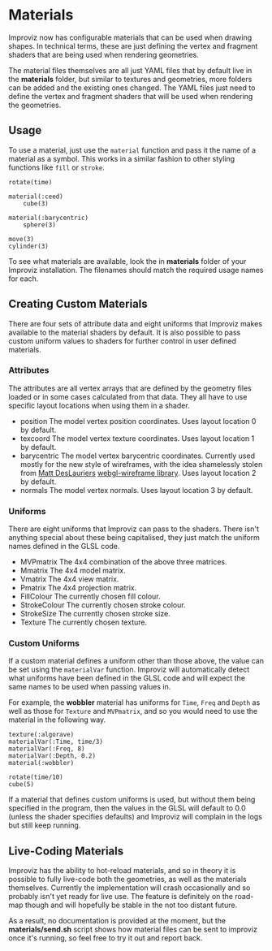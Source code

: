 # Materials

Improviz now has configurable materials that can be used when drawing shapes. In technical terms, these are just defining the vertex and fragment shaders that are being used when rendering geometries.

The material files themselves are all just YAML files that by default live in the __materials__ folder, but similar to textures and geometries, more folders can be added and the existing ones changed.
The YAML files just need to define the vertex and fragment shaders that will be used when rendering the geometries.

## Usage

To use a material, just use the `material` function and pass it the name of a material as a symbol. This works in a similar fashion to other styling functions like `fill` or `stroke`.

```
rotate(time)

material(:ceed)
	cube(3)

material(:barycentric)
	sphere(3)

move(3)
cylinder(3)
```

To see what materials are available, look the in __materials__ folder of your Improviz installation. The filenames should match the required usage names for each.

## Creating Custom Materials

There are four sets of attribute data and eight uniforms that Improviz makes available to the material shaders by default. It is also possible to pass custom uniform values to shaders for further control in user defined materials.

### Attributes

The attributes are all vertex arrays that are defined by the geometry files loaded or in some cases calculated from that data. They all have to use specific layout locations when using them in a shader.

* position
    The model vertex position coordinates. Uses layout location 0 by default.
* texcoord
    The model vertex texture coordinates. Uses layout location 1 by default.
* barycentric
    The model vertex barycentric coordinates. Currently used mostly for the new style of wireframes, with the idea shamelessly stolen from [Matt DesLauriers](https://www.mattdesl.com) [webgl-wireframe library](https://github.com/mattdesl/webgl-wireframes). Uses layout location 2 by default.
* normals
    The model vertex normals. Uses layout location 3 by default.

### Uniforms

There are eight uniforms that Improviz can pass to the shaders. There isn't anything special about these being capitalised, they just match the uniform names defined in the GLSL code.

* MVPmatrix
    The 4x4 combination of the above three matrices.
* Mmatrix
    The 4x4 model matrix.
* Vmatrix
    The 4x4 view matrix.
* Pmatrix
    The 4x4 projection matrix.
* FillColour
    The currently chosen fill colour.
* StrokeColour
    The currently chosen stroke colour.
* StrokeSize
    The currently chosen stroke size.
* Texture
    The currently chosen texture.

### Custom Uniforms

If a custom material defines a uniform other than those above, the value can be set using the `materialVar` function. Improviz will automatically detect what uniforms have been defined in the GLSL code and will expect the same names to be used when passing values in.

For example, the __wobbler__ material has uniforms for `Time`, `Freq` and `Depth` as well as those for `Texture` and `MVPmatrix`, and so you would need to use the material in the following way.

```
texture(:algorave)
materialVar(:Time, time/3)
materialVar(:Freq, 8)
materialVar(:Depth, 0.2)
material(:wobbler)

rotate(time/10)
cube(5)
```

If a material that defines custom uniforms is used, but without them being specified in the program, then the values in the GLSL will default to 0.0 (unless the shader specifies defaults) and Improviz will complain in the logs but still keep running.

## Live-Coding Materials

Improviz has the ability to hot-reload materials, and so in theory it is possible to fully live-code both the geometries, as well as the materials themselves.
Currently the implementation will crash occasionally and so probably isn't yet ready for live use. The feature is definitely on the road-map though and will hopefully be stable in the not too distant future.

As a result, no documentation is provided at the moment, but the __materials/send.sh__ script shows how material files can be sent to improviz once it's running, so feel free to try it out and report back.
